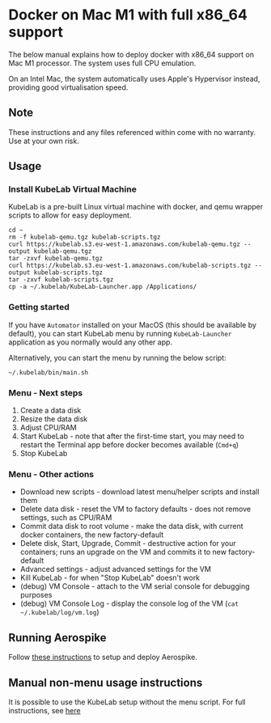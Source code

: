 # Docker on Mac M1 with full x86_64 support

The below manual explains how to deploy docker with x86_64 support on Mac M1 processor. The system uses full CPU emulation.

On an Intel Mac, the system automatically uses Apple's Hypervisor instead, providing good virtualisation speed.

## Note

These instructions and any files referenced within come with no warranty. Use at your own risk.

## Usage

### Install KubeLab Virtual Machine

KubeLab is a pre-built Linux virtual machine with docker, and qemu wrapper scripts to allow for easy deployment.

```
cd ~
rm -f kubelab-qemu.tgz kubelab-scripts.tgz
curl https://kubelab.s3.eu-west-1.amazonaws.com/kubelab-qemu.tgz --output kubelab-qemu.tgz
tar -zxvf kubelab-qemu.tgz
curl https://kubelab.s3.eu-west-1.amazonaws.com/kubelab-scripts.tgz --output kubelab-scripts.tgz
tar -zxvf kubelab-scripts.tgz
cp -a ~/.kubelab/KubeLab-Launcher.app /Applications/
```

### Getting started

If you have `Automator` installed on your MacOS (this should be available by default), you can start KubeLab menu by running `KubeLab-Launcher` application as you normally would any other app.

Alternatively, you can start the menu by running the below script:

```
~/.kubelab/bin/main.sh
```

### Menu - Next steps

1. Create a data disk
2. Resize the data disk
3. Adjust CPU/RAM
4. Start KubeLab - note that after the first-time start, you may need to restart the Terminal app before docker becomes available (`Cmd+q`)
5. Stop KubeLab

### Menu - Other actions

* Download new scripts - download latest menu/helper scripts and install them
* Delete data disk - reset the VM to factory defaults - does not remove settings, such as CPU/RAM
* Commit data disk to root volume - make the data disk, with current docker containers, the new factory-default
* Delete disk, Start, Upgrade, Commit - destructive action for your containers; runs an upgrade on the VM and commits it to new factory-default
* Advanced settings - adjust advanced settings for the VM
* Kill KubeLab - for when "Stop KubeLab" doesn't work
* (debug) VM Console - attach to the VM serial console for debugging purposes
* (debug) VM Console Log - display the console log of the VM (`cat ~/.kubelab/log/vm.log`)

## Running Aerospike

Follow [these instructions](https://docs.aerospike.com/server/operations/install/docker-desktop#procedure) to setup and deploy Aerospike.

## Manual non-menu usage instructions

It is possible to use the KubeLab setup without the menu script. For full instructions, see [here](manual-use.md)
